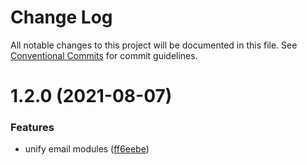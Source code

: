 # Change Log

All notable changes to this project will be documented in this file.
See [Conventional Commits](https://conventionalcommits.org) for commit guidelines.

# 1.2.0 (2021-08-07)


### Features

* unify email modules ([ff6eebe](https://github.com/gemunionstudio/common-packages/commit/ff6eebec500a2ab07077ac216879ec5af7c362e3))
